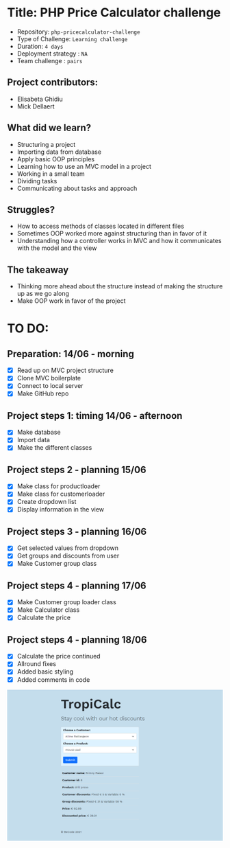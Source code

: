 # Title: PHP Price Calculator challenge

- Repository: `php-pricecalculator-challenge`
- Type of Challenge: `Learning challenge`
- Duration: `4 days`
- Deployment strategy : `NA`
- Team challenge : `pairs`

## Project contributors:
- Elisabeta Ghidiu
- Mick Dellaert


## What did we learn?
- Structuring a project
- Importing data from database
- Apply basic OOP principles
- Learning how to use an MVC model in a project 
- Working in a small team
- Dividing tasks
- Communicating about tasks and approach


## Struggles?
- How to access methods of classes located in different files
- Sometimes OOP worked more against structuring than in favor of it
- Understanding how a controller works in MVC and how it communicates with the model and the view


## The takeaway
- Thinking more ahead about the structure instead of making the structure up as we go along
- Make OOP work in favor of the project


# TO DO:
## Preparation: 14/06 - morning
- [x] Read up on MVC project structure
- [x] Clone MVC boilerplate
- [x] Connect to local server  
- [x] Make GitHub repo

## Project steps 1: timing 14/06 - afternoon
- [x] Make database
- [x] Import data
- [x] Make the different classes

## Project steps 2 - planning 15/06
- [x] Make class for productloader
- [x] Make class for customerloader
- [x] Create dropdown list
- [x] Display information in the view

## Project steps 3 - planning 16/06
- [x] Get selected values from dropdown
- [x] Get groups and discounts from user
- [x] Make Customer group class

## Project steps 4 - planning 17/06
- [x] Make Customer group loader class
- [x] Make Calculator class
- [x] Calculate the price

## Project steps 4 - planning 18/06 
- [x] Calculate the price continued
- [x] Allround fixes
- [x] Added basic styling
- [x] Added comments in code

![](image/pricecalculator.png)

